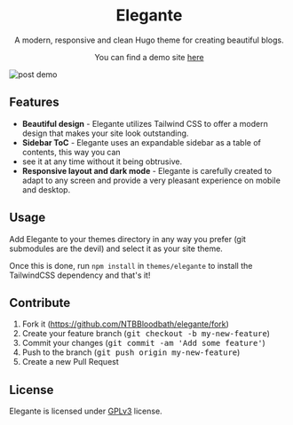 <div align="center">
  <h1 align="center">Elegante</h1>
  <p align="center">
    A modern, responsive and clean Hugo theme for creating beautiful blogs.

You can find a demo site <a href="https://amartin.codeberg.page">here</a>
  </p>
</div>

![post demo](https://github.com/NTBBloodbath/elegante/assets/36456999/59ae470d-ea60-4e3c-971a-daf15883fc68)

## Features
- **Beautiful design** - Elegante utilizes Tailwind CSS to offer a modern design that makes your
  site look outstanding.
- **Sidebar ToC** - Elegante uses an expandable sidebar as a table of contents, this way you can
- see it at any time without it being obtrusive.
- **Responsive layout and dark mode** - Elegante is carefully created to adapt to any screen and
  provide a very pleasant experience on mobile and desktop.

## Usage

Add Elegante to your themes directory in any way you prefer (git submodules are the devil) and select
it as your site theme.

Once this is done, run `npm install` in `themes/elegante` to install the TailwindCSS dependency and that's it!

## Contribute

1. Fork it (https://github.com/NTBBloodbath/elegante/fork)
2. Create your feature branch (<kbd>git checkout -b my-new-feature</kbd>)
3. Commit your changes (<kbd>git commit -am 'Add some feature'</kbd>)
4. Push to the branch (<kbd>git push origin my-new-feature</kbd>)
5. Create a new Pull Request

## License
Elegante is licensed under [GPLv3](./LICENSE) license.
